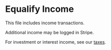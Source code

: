 # Equalify Income
This file includes income transactions. 

Additional income may be logged in Stripe.

For investment or interest income, see our [taxes](https://github.com/EqualifyEverything/taxes/).
